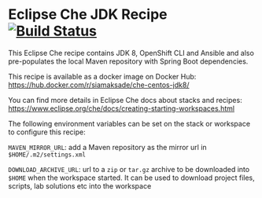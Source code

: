 # Eclipse Che JDK Recipe [![Build Status](https://travis-ci.org/siamaksade/che-jdk-recipes.svg?branch=master)](https://travis-ci.org/siamaksade/che-jdk-recipes)

This Eclipse Che recipe contains JDK 8, OpenShift CLI and Ansible and also pre-populates the local 
Maven repository with Spring Boot dependencies.

This recipe is available as a docker image on Docker Hub:
https://hub.docker.com/r/siamaksade/che-centos-jdk8/

You can find more details in Eclipse Che docs about stacks and recipes:
https://www.eclipse.org/che/docs/creating-starting-workspaces.html

The following environment variables can be set on the stack or workspace to configure this 
recipe:

`MAVEN_MIRROR_URL`: add a Maven repository as the mirror url in `$HOME/.m2/settings.xml`

`DOWNLOAD_ARCHIVE_URL`: url to a `zip` or `tar.gz` archive to be downloaded into `$HOME` when the workspace started. It can be used to download project files, scripts, lab solutions etc into the workspace

